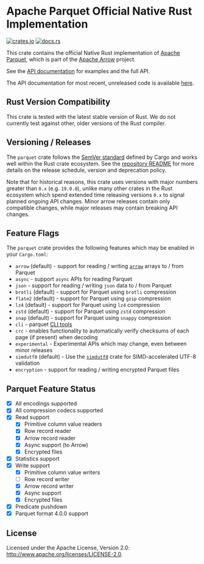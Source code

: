 <!---
  Licensed to the Apache Software Foundation (ASF) under one
  or more contributor license agreements.  See the NOTICE file
  distributed with this work for additional information
  regarding copyright ownership.  The ASF licenses this file
  to you under the Apache License, Version 2.0 (the
  "License"); you may not use this file except in compliance
  with the License.  You may obtain a copy of the License at

    http://www.apache.org/licenses/LICENSE-2.0

  Unless required by applicable law or agreed to in writing,
  software distributed under the License is distributed on an
  "AS IS" BASIS, WITHOUT WARRANTIES OR CONDITIONS OF ANY
  KIND, either express or implied.  See the License for the
  specific language governing permissions and limitations
  under the License.
-->

# Apache Parquet Official Native Rust Implementation

[![crates.io](https://img.shields.io/crates/v/parquet.svg)](https://crates.io/crates/parquet)
[![docs.rs](https://img.shields.io/docsrs/parquet.svg)](https://docs.rs/parquet/latest/parquet/)

This crate contains the official Native Rust implementation of [Apache Parquet](https://parquet.apache.org/), which is part of the [Apache Arrow](https://arrow.apache.org/) project.

See the [API documentation](https://docs.rs/parquet/latest) for examples and the full API.

The API documentation for most recent, unreleased code is available [here](https://arrow.apache.org/rust/parquet/index.html).

## Rust Version Compatibility

This crate is tested with the latest stable version of Rust. We do not currently test against other, older versions of the Rust compiler.

## Versioning / Releases

The `parquet` crate follows the [SemVer standard] defined by Cargo and works well
within the Rust crate ecosystem. See the [repository README] for more details on
the release schedule, version and deprecation policy.

[semver standard]: https://doc.rust-lang.org/cargo/reference/semver.html
[repository readme]: https://github.com/apache/arrow-rs

Note that for historical reasons, this crate uses versions with major numbers
greater than `0.x` (e.g. `19.0.0`), unlike many other crates in the Rust
ecosystem which spend extended time releasing versions `0.x` to signal planned
ongoing API changes. Minor arrow releases contain only compatible changes, while
major releases may contain breaking API changes.

## Feature Flags

The `parquet` crate provides the following features which may be enabled in your `Cargo.toml`:

- `arrow` (default) - support for reading / writing [`arrow`] arrays to / from Parquet
- `async` - support `async` APIs for reading Parquet
- `json` - support for reading / writing `json` data to / from Parquet
- `brotli` (default) - support for Parquet using `brotli` compression
- `flate2` (default) - support for Parquet using `gzip` compression
- `lz4` (default) - support for Parquet using `lz4` compression
- `zstd` (default) - support for Parquet using `zstd` compression
- `snap` (default) - support for Parquet using `snappy` compression
- `cli` - parquet [CLI tools](https://github.com/apache/arrow-rs/tree/main/parquet/src/bin)
- `crc` - enables functionality to automatically verify checksums of each page (if present) when decoding
- `experimental` - Experimental APIs which may change, even between minor releases
- `simdutf8` (default) - Use the [`simdutf8`] crate for SIMD-accelerated UTF-8 validation
- `encryption` - support for reading / writing encrypted Parquet files

[`arrow`]: https://crates.io/crates/arrow
[`simdutf8`]: https://crates.io/crates/simdutf8

## Parquet Feature Status

- [x] All encodings supported
- [x] All compression codecs supported
- [x] Read support
  - [x] Primitive column value readers
  - [x] Row record reader
  - [x] Arrow record reader
  - [x] Async support (to Arrow)
  - [x] Encrypted files
- [x] Statistics support
- [x] Write support
  - [x] Primitive column value writers
  - [ ] Row record writer
  - [x] Arrow record writer
  - [x] Async support
  - [x] Encrypted files
- [x] Predicate pushdown
- [x] Parquet format 4.0.0 support

## License

Licensed under the Apache License, Version 2.0: <http://www.apache.org/licenses/LICENSE-2.0>.
